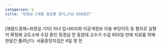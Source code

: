 ```yaml
---
categories: b
title: "정경심 1개월 형집행 정지…수감 650일만"
---
```

[헤럴드경제=좌영길 기자] 자녀 입시비리와 미공개정보 이용 부당이득 등 혐의로 실형이 확정돼 교도소에 수감 중인 정경심 전 동양대 교수가 수감 650일 만에 치료를 위해 한달간 풀려난다. 서울중앙지검은 4일 정 전 